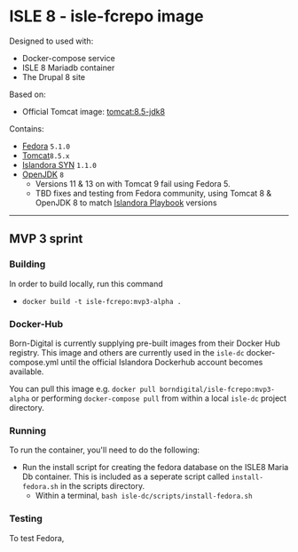 # ISLE 8 - isle-fcrepo image

Designed to used with:

* Docker-compose service
* ISLE 8 Mariadb container
* The Drupal 8 site

Based on:

* Official Tomcat image: [tomcat:8.5-jdk8](https://github.com/docker-library/tomcat/blob/200fb67e66016f412b5e8428e48e7794dd7faae7/8.5/jdk8/openjdk/Dockerfile)

Contains:

* [Fedora](https://github.com/fcrepo4/fcrepo4/releases/tag/fcrepo-5.1.0) `5.1.0`
* [Tomcat](https://tomcat.apache.org/download-80.cgi)`8.5.x`
* [Islandora SYN](https://github.com/Islandora/Syn/releases) `1.1.0`
* [OpenJDK](https://openjdk.java.net/) `8`
  * Versions 11 & 13 on with Tomcat 9 fail using Fedora 5.
  * TBD fixes and testing from Fedora community, using Tomcat 8 & OpenJDK 8 to match [Islandora Playbook](https://github.com/Islandora-Devops/islandora-playbook) versions

---

## MVP 3 sprint

### Building

In order to build locally, run this command

* `docker build -t isle-fcrepo:mvp3-alpha .`

### Docker-Hub

Born-Digital is currently supplying pre-built images from their Docker Hub registry. This image and others are currently used in the `isle-dc` docker-compose.yml until the official Islandora Dockerhub account becomes available.

You can pull this image e.g. `docker pull borndigital/isle-fcrepo:mvp3-alpha` or performing `docker-compose pull` from within a local `isle-dc` project directory.

### Running

To run the container, you'll need to do the following:

* Run the install script for creating the fedora database on the ISLE8 Maria Db container. This is included as a seperate script called `install-fedora.sh` in the scripts directory.
  * Within a terminal, `bash isle-dc/scripts/install-fedora.sh`

### Testing

To test Fedora,
